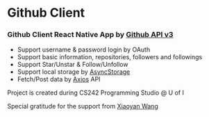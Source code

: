 # Github Client
### Github Client React Native App by [Github API v3]

* Support username & password login by OAuth
* Support basic information, repositories, followers and followings
* Support Star/Unstar & Follow/Unfollow
* Support local storage by [AsyncStorage]
* Fetch/Post data by [Axios] API

Project is created during CS242 Programming Studio @ U of I

Special gratitude for the support from [Xiaoyan Wang]

[AsyncStorage]: <https://facebook.github.io/react-native/docs/asyncstorage.html>
[Xiaoyan Wang]: <https://github.com/Horizon-Blue>
[Axios]: <https://github.com/axios/axios>
[Github API v3]: <https://developer.github.com/v3/>